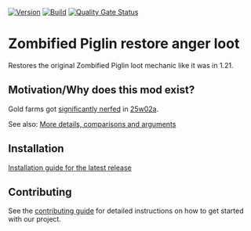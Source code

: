 <!-- modrinth_exclude.start -->

[![Version](https://img.shields.io/modrinth/v/zombified-piglin-restore-anger-loot)](https://modrinth.com/mod/zombified-piglin-restore-anger-loot)
[![Build](https://img.shields.io/github/actions/workflow/status/litetex-oss/mcm-zombified-piglin-restore-anger-loot/check-build.yml?branch=dev)](https://github.com/litetex-oss/mcm-zombified-piglin-restore-anger-loot/actions/workflows/check-build.yml?query=branch%3Adev)
[![Quality Gate Status](https://sonarcloud.io/api/project_badges/measure?project=litetex-oss_mcm-zombified-piglin-restore-anger-loot&metric=alert_status)](https://sonarcloud.io/dashboard?id=litetex-oss_mcm-zombified-piglin-restore-anger-loot)

# Zombified Piglin restore anger loot

<!-- modrinth_exclude.end -->

Restores the original Zombified Piglin loot mechanic like it was in 1.21.

## Motivation/Why does this mod exist?

Gold farms got [significantly nerfed](https://bugs.mojang.com/browse/MC-56653) in [25w02a](https://minecraft.wiki/w/Java_Edition_25w02a).

See also: [More details, comparisons and arguments](https://github.com/litetex-oss/mcm-zombified-piglin-restore-anger-loot/blob/dev/MOTIVATION.md)

<!-- modrinth_exclude.start -->

## Installation
[Installation guide for the latest release](https://github.com/litetex-oss/mcm-zombified-piglin-restore-anger-loot/releases/latest#Installation)

## Contributing
See the [contributing guide](./CONTRIBUTING.md) for detailed instructions on how to get started with our project.

<!-- modrinth_exclude.end -->
